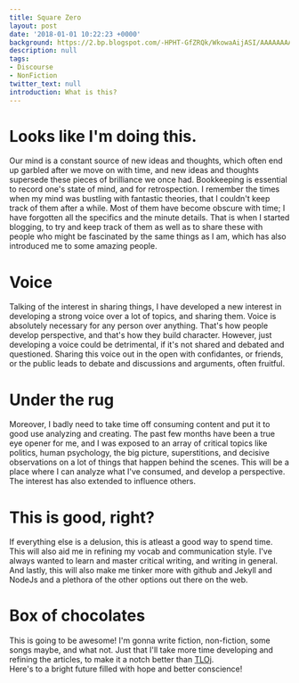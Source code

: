 ```yaml
---
title: Square Zero
layout: post
date: '2018-01-01 10:22:23 +0000'
background: https://2.bp.blogspot.com/-HPHT-GfZRQk/WkowaAijASI/AAAAAAAAEP4/aIBGmSHrttoGhTN6X6xhNH-vEXrQu8NEgCLcBGAs/s800/k12.jpg
description: null
tags:
- Discourse
- NonFiction
twitter_text: null
introduction: What is this?
---
```


# Looks like I'm doing this.
Our mind is a constant source of new ideas and thoughts, which often end up garbled after we move on with time, and new
ideas and thoughts supersede these pieces of brilliance we once had.
Bookkeeping is essential to record one's state of mind, and for retrospection. I remember the times when my mind was
bustling with fantastic theories, that I couldn't keep track of them after a while. Most of them have become obscure with time;
I have forgotten all the specifics and the minute details. That is when I started blogging, to try and keep track of them
as well as to share these with people who might be fascinated by the same things as I am, which has also introduced me to
some amazing people.

# Voice
Talking of the interest in sharing things, I have developed a new interest in developing a strong voice over a lot of topics,
and sharing them. Voice is absolutely necessary for any person over anything. That's how people develop perspective, and that's
how they build character. However, just developing a voice could be detrimental, if it's not shared and debated and questioned.
Sharing this voice out in the open with confidantes, or friends, or the public leads to debate and discussions and arguments, often fruitful.

# Under the rug
Moreover, I badly need to take time off consuming content and put it to good use analyzing and creating. The past few months have
been a true eye opener for me, and I was exposed to an array of critical topics like politics, human psychology, the big picture,
superstitions, and decisive observations on a lot of things that happen behind the scenes. This will be a place where I can analyze
what I've consumed, and develop a perspective. The interest has also extended to influence others.

# This is good, right?
If everything else is a delusion, this is atleast a good way to spend time. This will also aid me in refining my vocab and communication style. I've always wanted to learn and master critical writing, and writing in general. And lastly, this will also make me tinker more with github and Jekyll and NodeJs and a plethora of the other options out there on the web.

# Box of chocolates
This is going to be awesome! I'm gonna write fiction, non-fiction, some songs maybe, and what not. Just that I'll take more time
developing and refining the articles, to make it a notch better than <a href="http://tlojarus.blogspot.in/">TLOj</a>.<br>
Here's to a bright future filled with hope and better conscience!